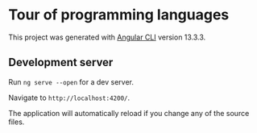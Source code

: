 # Tour of programming languages

This project was generated with [Angular CLI](https://github.com/angular/angular-cli) version 13.3.3.

## Development server

Run `ng serve --open` for a dev server. 

Navigate to `http://localhost:4200/`. 

The application will automatically reload if you change any of the source files.
